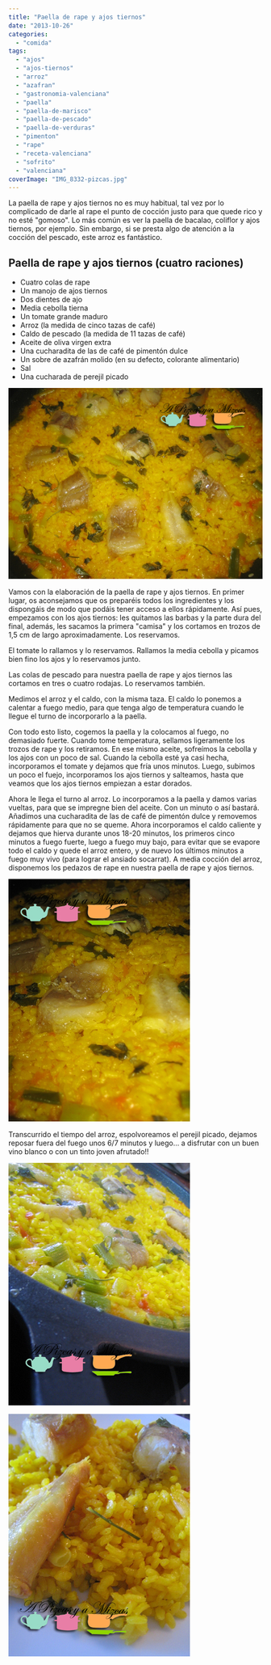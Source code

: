 ```yaml
---
title: "Paella de rape y ajos tiernos"
date: "2013-10-26"
categories:
  - "comida"
tags:
  - "ajos"
  - "ajos-tiernos"
  - "arroz"
  - "azafran"
  - "gastronomia-valenciana"
  - "paella"
  - "paella-de-marisco"
  - "paella-de-pescado"
  - "paella-de-verduras"
  - "pimenton"
  - "rape"
  - "receta-valenciana"
  - "sofrito"
  - "valenciana"
coverImage: "IMG_8332-pizcas.jpg"
---
```


La paella de rape y ajos tiernos no es muy habitual, tal vez por lo complicado de darle al rape el punto de cocción justo para que quede rico y no esté "gomoso". Lo más común es ver la paella de bacalao, coliflor y ajos tiernos, por ejemplo. Sin embargo, si se presta algo de atención a la cocción del pescado, este arroz es fantástico.

## Paella de rape y ajos tiernos (cuatro raciones)

- Cuatro colas de rape
- Un manojo de ajos tiernos
- Dos dientes de ajo
- Media cebolla tierna
- Un tomate grande maduro
- Arroz (la medida de cinco tazas de café)
- Caldo de pescado (la medida de 11 tazas de café)
- Aceite de oliva virgen extra
- Una cucharadita de las de café de pimentón dulce
- Un sobre de azafrán molido (en su defecto, colorante alimentario)
- Sal
- Una cucharada de perejil picado

![paella de rape y ajos tiernos](images/IMG_8321-pizcas.jpg)

Vamos con la elaboración de la paella de rape y ajos tiernos. En primer lugar, os aconsejamos que os preparéis todos los ingredientes y los dispongáis de modo que podáis tener acceso a ellos rápidamente. Así pues, empezamos con los ajos tiernos: les quitamos las barbas y la parte dura del final, además, les sacamos la primera "camisa" y los cortamos en trozos de 1,5 cm de largo aproximadamente. Los reservamos.

El tomate lo rallamos y lo reservamos. Rallamos la media cebolla y picamos bien fino los ajos y lo reservamos junto.

Las colas de pescado para nuestra paella de rape y ajos tiernos las cortamos en tres o cuatro rodajas. Lo reservamos también.

Medimos el arroz y el caldo, con la misma taza. El caldo lo ponemos a calentar a fuego medio, para que tenga algo de temperatura cuando le llegue el turno de incorporarlo a la paella.

Con todo esto listo, cogemos la paella y la colocamos al fuego, no demasiado fuerte. Cuando tome temperatura, sellamos ligeramente los trozos de rape y los retiramos. En ese mismo aceite, sofreímos la cebolla y los ajos con un poco de sal. Cuando la cebolla esté ya casi hecha, incorporamos el tomate y dejamos que fría unos minutos. Luego, subimos un poco el fuejo, incorporamos los ajos tiernos y salteamos, hasta que veamos que los ajos tiernos empiezan a estar dorados.

Ahora le llega el turno al arroz. Lo incorporamos a la paella y damos varias vueltas, para que se impregne bien del aceite. Con un minuto o así bastará. Añadimos una cucharadita de las de café de pimentón dulce y removemos rápidamente para que no se queme. Ahora incorporamos el caldo caliente y dejamos que hierva durante unos 18-20 minutos, los primeros cinco minutos a fuego fuerte, luego a fuego muy bajo, para evitar que se evapore todo el caldo y quede el arroz entero, y de nuevo los últimos minutos a fuego muy vivo (para lograr el ansiado socarrat). A media cocción del arroz, disponemos los pedazos de rape en nuestra paella de rape y ajos tiernos.

![paella de rape y ajos tiernos](images/IMG_8325-pizcas.jpg)

Transcurrido el tiempo del arroz, espolvoreamos el perejil picado, dejamos reposar fuera del fuego unos 6/7 minutos y luego... a disfrutar con un buen vino blanco o con un tinto joven afrutado!!

![paella de rape y ajos tiernos](images/IMG_8328-pizcas.jpg)

![paella de rape y ajos tiernos](images/IMG_8332-pizcas.jpg)
